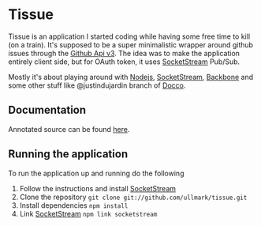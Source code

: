 # Tissue
Tissue is an application I started coding while having some free time to
kill (on a train). It's supposed to be a super minimalistic wrapper around github
issues through the [Github Api v3][gapi]. The idea was to make the
application entirely client side, but for OAuth token, it uses
[SocketStream][] Pub/Sub.

Mostly it's about playing around with [Nodejs][node], [SocketStream][], [Backbone][] and
some other stuff like @justindujardin branch of [Docco][].

## Documentation
Annotated source can be found [here][docs].

## Running the application
To run the application up and running do the following

1. Follow the instructions and install [SocketStream][]
2. Clone the repository `git clone git://github.com/ullmark/tissue.git`
3. Install dependencies `npm install`
4. Link [SocketStream][] `npm link socketstream`

[gapi]: http://developer.github.com/v3/
[node]: http://nodejs.org
[SocketStream]: https://github.com/socketstream/socketstream
[Backbone]: http://backbonejs.org/
[Docco]: https://github.com/justindujardin/docco
[docs]: https://github.com/ullmark/tissue/tree/master/docs
